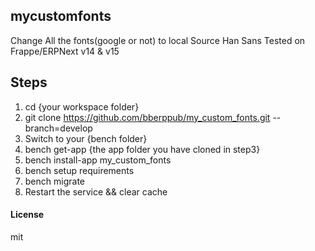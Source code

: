 ## mycustomfonts

Change All the fonts(google or not) to local Source Han Sans
Tested on Frappe/ERPNext v14 & v15

## Steps

1. cd {your workspace folder}
2. git clone https://github.com/bberppub/my_custom_fonts.git --branch=develop
3. Switch to your {bench folder}
4. bench get-app {the app folder you have cloned in step3}
5. bench install-app my_custom_fonts
6. bench setup requirements
7. bench migrate
8. Restart the service && clear cache


#### License

mit
